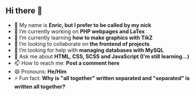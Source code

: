 ## Hi there 👋
<!-- **E9cipher/e9cipher** is a ✨ _special_ ✨ repository because its `README.md` (this file) appears on your GitHub profile.

Here are some ideas to get you started:-->

- 👋 My name is **Enric, but I prefer to be called by my nick**
- 🔭 I’m currently working on **PHP webpages and LaTex**
- 🌱 I’m currently learning **how to make graphics with TikZ**
- 👯 I’m looking to collaborate on **the frontend of projects**
- 🤔 I’m looking for help with **managing databases with MySQL**
- 💬 Ask me about **HTML, CSS, SCSS and JavaScript (I'm still learning...)**
- 📫 How to reach me: **Post a comment here**
- 😄 Pronouns: **He/Him**
- ⚡ Fun fact: **Why is "all together" written separated and "separated" is written all together?**
